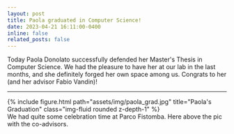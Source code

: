 ```yaml
---
layout: post
title: Paola graduated in Computer Science!
date: 2023-04-21 16:11:00-0400
inline: false
related_posts: false
---
```

Today Paola Donolato successfully defended her Master's Thesis in Computer Science.
We had the pleasure to have her at our lab in the last months, and she definitely forged her own space among us. Congrats to her (and her advisor Fabio Vandin)!

---


<div class="row">
    <div class="col-sm mt-3 mt-md-0">
        {% include figure.html path="assets/img/paola_grad.jpg" title="Paola's Graduation" class="img-fluid rounded z-depth-1" %}
    </div>
</div>
<div class="caption">
    We had quite some celebration time at Parco Fistomba. Here above the pic with the co-advisors.
</div>
